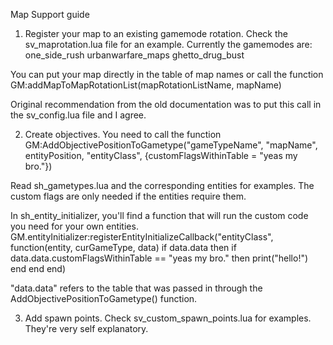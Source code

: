 Map Support guide

1. Register your map to an existing gamemode rotation.
Check the sv_maprotation.lua file for an example. Currently the gamemodes are:
one_side_rush
urbanwarfare_maps
ghetto_drug_bust

You can put your map directly in the table of map names or call the function
GM:addMapToMapRotationList(mapRotationListName, mapName)

Original recommendation from the old documentation was to put this call in the sv_config.lua file and I agree.

2. Create objectives.
You need to call the function
GM:AddObjectivePositionToGametype("gameTypeName", "mapName", entityPosition, "entityClass", {customFlagsWithinTable = "yeas my bro."})

Read sh_gametypes.lua and the corresponding entities for examples. The custom flags are only needed if the entities require them.

In sh_entity_initializer, you'll find a function that will run the custom code you need for your own entities.
GM.entityInitializer:registerEntityInitializeCallback("entityClass", function(entity, curGameType, data)
        if data.data then
            if data.data.customFlagsWithinTable == "yeas my bro." then
                print("hello!")
            end
        end
    end)

"data.data" refers to the table that was passed in through the AddObjectivePositionToGametype() function.

3. Add spawn points.
Check sv_custom_spawn_points.lua for examples. They're very self explanatory.